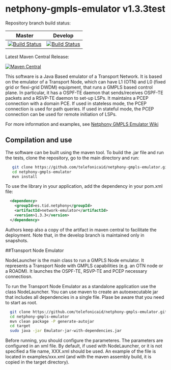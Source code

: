 netphony-gmpls-emulator v1.3.3test
===================
Repository branch build status:

| **Master**  | **Develop**   |
|:---:|:---:|
| [![Build Status](https://travis-ci.org/telefonicaid/netphony-gmpls-emulator.svg?branch=master)](https://travis-ci.org/telefonicaid/netphony-gmpls-emulator) | [![Build Status](https://travis-ci.org/telefonicaid/netphony-gmpls-emulator.svg?branch=develop)](https://travis-ci.org/telefonicaid/netphony-gmpls-emulator) |

Latest Maven Central Release: 

[![Maven Central](https://maven-badges.herokuapp.com/maven-central/es.tid.netphony/network-emulator/badge.svg?style=flat-square)](https://maven-badges.herokuapp.com/maven-central/es.tid.netphony/network-emulator/)

This software is a Java Based emulator of a Transport Network. It is based on the emulator of a Transport Node, which can have L1 (OTN) and L0 (fixed grid or flexi-grid DWDM) equipment, that runs a GMPLS based control plane. In particular, it has a OSPF-TE daemon that sends/receives OSPF-TE packets and a RSVP-TE daemon to set-up LSPs. It maintains a PCEP connection with a domain PCE. If used in stateless mode, the PCEP connection is used for path queries. If used in stateful mode, the PCEP connection can be used for remote initiation of LSPs.

For more information and examples, see [Netphony GMPLS Emulator Wiki](https://github.com/telefonicaid/netphony-gmpls-emulator/wiki)
## Compilation and use

The software can be built using the maven tool. 
To build the .jar file and run the tests, clone the repository, go to the main directory and run:
 ```bash
    git clone https://github.com/telefonicaid/netphony-gmpls-emulator.git
    cd netphony-gmpls-emulator
    mvn install
 ```
 To use the library in your application, add the dependency in your pom.xml file:
  ```xml
    <dependency>
      <groupId>es.tid.netphony</groupId>
      <artifactId>network-emulator</artifactId>
      <version>1.3.3</version>
    </dependency>
 ```
  Authors keep also a copy of the artifact in maven central to facilitate the deployment. 
  Note that, in the develop branch is maintained only in snapshots.
  
##Transport Node Emulator

NodeLauncher is the main class to run a GMPLS Node emulator. It represents a Transport Node with GMPLS capabilities (e.g. an OTN node or a ROADM). It launches the OSPF-TE, RSVP-TE and PCEP necessary connectiosn. 

To run the Transport Node Emulator as a standalone application use the class NodeLauncher. You can use maven to create an autoexecutable jar that includes all dependencies in a single file. Plase be aware that you need to start as root.
  ```bash
    git clone https://github.com/telefonicaid/netphony-gmpls-emulator.git
    cd netphony-gmpls-emulator
    mvn clean package -P generate-autojar
    cd target
    sudo java -jar Emulator-jar-with-dependencies.jar 
 ```
 
 Before running, you should configure the parameteres. The parameters are configured in an xml file. By default, if used with NodeLauncher, or it is not specified a file name, XXX.xml should be used. An example of the file is located in examples/xxx.xml (and with the maven assembly build, it is copied in the target directory).

